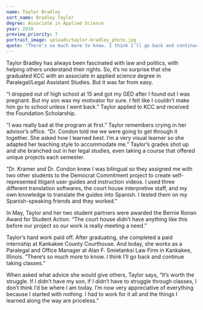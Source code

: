 ```yaml
---
name: Taylor Bradley
sort_name: Bradley Taylor
degree: Associate in Applied Science
year: 2018
preview_priority: 7
portrait_image: uploads/taylor-bradley_photo.jpg
quote: "There’s so much more to know. I think I’ll go back and continue taking classes."
---
```


Taylor Bradley has always been fascinated with law and politics, with helping others understand their rights. So, it’s no surprise that she graduated KCC with an associate in applied science degree in Paralegal/Legal Assistant Studies. But it was far from easy.

“I dropped out of high school at 15 and got my GED after I found out I was pregnant. But my son was my motivator for sure. I felt like I couldn’t make him go to school unless I went back.” Taylor applied to KCC and received the Foundation Scholarship.

“I was really bad at the program at first.” Taylor remembers crying in her advisor’s office. “Dr. Condon told me we were going to get through it together. She asked how I learned best. I’m a very visual learner so she adapted her teaching style to accommodate me.” Taylor’s grades shot up and she branched out in her legal studies, even taking a course that offered unique projects each semester.

“Dr. Kramer and Dr. Condon knew I was bilingual so they assigned me with two other students to the Democrat Commitment project to create self-represented litigant user guides and instruction videos. I used three different translation softwares, the court house interpretive staff, and my own knowledge to translate the guides into Spanish. I tested them on my Spanish-speaking friends and they worked.”

In May, Taylor and her two student partners were awarded the Bernie Ronan Award for Student Action. “The court house didn’t have anything like this before our project so our work is really meeting a need.”

Taylor’s hard work paid off. After graduating, she completed a paid internship at Kankakee County Courthouse. And today, she works as a Paralegal and Office Manager at Alan F. Smietanksi Law Firm in Kankakee, Illinois. “There’s so much more to know. I think I’ll go back and continue taking classes.”

When asked what advice she would give others, Taylor says, “It’s worth the struggle. If I didn’t have my son, if I didn’t have to struggle through classes, I don’t think I’d be where I am today. I’m now very appreciative of everything because I started with nothing. I had to work for it all and the things I learned along the way are priceless.”
